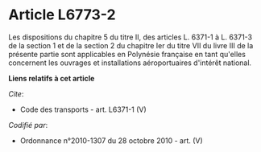 # Article L6773-2

Les dispositions du chapitre 5 du titre II, des articles L. 6371-1 à L. 6371-3 de la section 1 et de la section 2 du chapitre
Ier du titre VII du livre III de la présente partie sont applicables en Polynésie française en tant qu'elles concernent les
ouvrages et installations aéroportuaires d'intérêt national.

**Liens relatifs à cet article**

_Cite_:

  - Code des transports - art. L6371-1 (V)

_Codifié par_:

  - Ordonnance n°2010-1307 du 28 octobre 2010 - art. (V)
